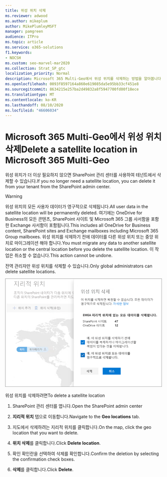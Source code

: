 ```yaml
---
title: 위성 위치 삭제
ms.reviewer: adwood
ms.author: mikeplum
author: MikePlumleyMSFT
manager: pamgreen
audience: ITPro
ms.topic: article
ms.service: o365-solutions
f1.keywords:
- NOCSH
ms.custom: seo-marvel-mar2020
ms.collection: Strat_SP_gtc
localization_priority: Normal
description: Microsoft 365 Multi-Geo에서 위성 위치를 삭제하는 방법을 알아봅니다. 위성 위치를 삭제 하면 모든 사용자 데이터도 영구적으로 삭제 됩니다.
ms.openlocfilehash: 0093f8597164a860e619085da5e95bb33cf451e8
ms.sourcegitcommit: 8634215e257ba2d49832a8f5947700fd00f18ece
ms.translationtype: MT
ms.contentlocale: ko-KR
ms.lasthandoff: 08/10/2020
ms.locfileid: "46606034"
---
```

# <a name="delete-a-satellite-location-in-microsoft-365-multi-geo"></a><span data-ttu-id="4897e-104">Microsoft 365 Multi-Geo에서 위성 위치 삭제</span><span class="sxs-lookup"><span data-stu-id="4897e-104">Delete a satellite location in Microsoft 365 Multi-Geo</span></span>

<span data-ttu-id="4897e-105">위성 위치가 더 이상 필요하지 않으면 SharePoint 관리 센터를 사용하여 테넌트에서 삭제할 수 있습니다.</span><span class="sxs-lookup"><span data-stu-id="4897e-105">If you no longer need a satellite location, you can delete it from your tenant from the SharePoint admin center.</span></span>

> [!WARNING]
> <span data-ttu-id="4897e-106">위성 위치의 모든 사용자 데이터가 영구적으로 삭제됩니다.</span><span class="sxs-lookup"><span data-stu-id="4897e-106">All user data in the satellite location will be permanently deleted.</span></span> <span data-ttu-id="4897e-107">여기에는 OneDrive for Business의 모든 콘텐츠, SharePoint 사이트 및 Microsoft 365 그룹 사서함을 포함한 Exchange 사서함이 포함됩니다.</span><span class="sxs-lookup"><span data-stu-id="4897e-107">This includes all OneDrive for Business content, SharePoint sites and Exchange mailboxes including Microsoft 365 Group mailboxes.</span></span> <span data-ttu-id="4897e-108">위성 위치를 삭제하기 전에 데이터를 다른 위성 위치 또는 중앙 위치로 마이그레이션 해야 합니다.</span><span class="sxs-lookup"><span data-stu-id="4897e-108">You must migrate any data to another satellite location or the central location before you delete the satellite location.</span></span> <span data-ttu-id="4897e-109">이 작업은 취소할 수 없습니다.</span><span class="sxs-lookup"><span data-stu-id="4897e-109">This action cannot be undone.</span></span>

<span data-ttu-id="4897e-110">전역 관리자만 위성 위치를 삭제할 수 있습니다.</span><span class="sxs-lookup"><span data-stu-id="4897e-110">Only global administrators can delete satellite locations.</span></span>

![지리적 위치 삭제 UI가 표시된 다중 지역 관리 센터의 스크린샷](media/multi-geo-delete-satellite-location.png)

<span data-ttu-id="4897e-112">위성 위치를 삭제하려면</span><span class="sxs-lookup"><span data-stu-id="4897e-112">To delete a satellite location</span></span>

1. <span data-ttu-id="4897e-113">SharePoint 관리 센터를 엽니다.</span><span class="sxs-lookup"><span data-stu-id="4897e-113">Open the SharePoint admin center</span></span>

2. <span data-ttu-id="4897e-114">**지리적 위치** 탭으로 이동합니다.</span><span class="sxs-lookup"><span data-stu-id="4897e-114">Navigate to the **Geo locations** tab.</span></span>

3. <span data-ttu-id="4897e-115">지도에서 삭제하려는 지리적 위치를 클릭합니다.</span><span class="sxs-lookup"><span data-stu-id="4897e-115">On the map, click the geo location that you want to delete.</span></span>

4. <span data-ttu-id="4897e-116">**위치 삭제**를 클릭합니다.</span><span class="sxs-lookup"><span data-stu-id="4897e-116">Click **Delete location**.</span></span>

5. <span data-ttu-id="4897e-117">확인 확인란을 선택하여 삭제를 확인합니다.</span><span class="sxs-lookup"><span data-stu-id="4897e-117">Confirm the deletion by selecting the confirmation check boxes.</span></span>

6. <span data-ttu-id="4897e-118">**삭제**를 클릭합니다.</span><span class="sxs-lookup"><span data-stu-id="4897e-118">Click **Delete**.</span></span>
